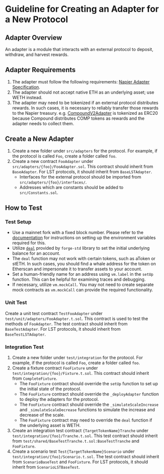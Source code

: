 # Guideline for Creating an Adapter for a New Protocol

## Adapter Overview

An adapter is a module that interacts with an external protocol to deposit, withdraw, and harvest rewards.

## Adapter Requirements

1. The adapter must follow the following requirements: [Napier Adapter Specification](./SPECIFICATION.md#L95-L101).
2. The adapter should not accept native ETH as an underlying asset; use WETH instead.
3. The adapter may need to be tokenized if an external protocol distributes rewards. In such cases, it is necessary to reliably transfer those rewards to the Napier treasury.
   e.g. [CompoundV2Adapter](../adapters/compoundV2/WrappedCETHAdapter.sol) is tokenized as ERC20 because Compound distributes COMP tokens as rewards and the adapter needs to collect them.

## Create a New Adapter

1. Create a new folder under `src/adapters` for the protocol. For example, if the protocol is called `Foo`, create a folder called `foo`.
2. Create a new contract `FooAdapter` under `src/adapters/{foo}/FooAdapter.sol`. This contract should inherit from `BaseAdapter`. For LST protocols, it should inherit from `BaseLSTAdapter`.
   - Interfaces for the external protocol should be imported from `src/adapters/{foo}/interfaces/`.
   - Addresses which are constants should be added to `src/Constants.sol`.

## How to Test

### Test Setup

- Use a mainnet fork with a fixed block number. Please refer to the [documentation](https://book.getfoundry.sh/cheatcodes/create-select-fork) for instructions on setting up the environment variables required for this.
- Utilize [`deal`](https://book.getfoundry.sh/cheatcodes/deal?highlight=deal#deal) provided by `forge-std` library to set the initial underlying balance for an account.
- The `deal` function may not work with certain tokens, such as aToken or stETH. In such cases, you should find a whale address for the token on Etherscan and impersonate it to transfer assets to your account.
- Set a human-friendly name for an address using `vm.label` in the `setUp` function. This can be helpful for examining traces and debugging.
- If necessary, utilize `vm.mockCall`. You may not need to create separate mock contracts as `vm.mockCall` can provide the required functionality.

### Unit Test

Create a unit test contract `TestFooAdapter` under `test/unit/adapters/FooAdapter.t.sol`. This contract is used to test the methods of `FooAdapter`. The test contract should inherit from `BaseTestAdapter`. For LST protocols, it should inherit from `BaseTestLSTAdapter`.

### Integration Test

1. Create a new folder under `test/integration` for the protocol. For example, if the protocol is called `Foo`, create a folder called `foo`.
2. Create a fixture contract `FooFixture` under `test/integration/{foo}/Fixture.t.sol`. This contract should inherit from `CompleteFixture`.
   - The `FooFixture` contract should override the `setUp` function to set up the initial state of the protocol.
   - The `FooFixture` contract should override the `_deployAdapter` function to deploy the adapters for the protocol.
   - The `FooFixture` contract should override the `_simulateScaleIncrease` and `_simulateScaleDecrease` functions to simulate the increase and decrease of the scale.
   - The `FooFixture` contract may need to override the `deal` function if the underlying asset is WETH.
3. Create an integration test contract `{TargetTokenName}Tranche` under `test/integration/{foo}/Tranche.t.sol`. This test contract should inherit from `test/shared/BaseTestTranche.t.sol:BaseTestTranche` and `FooFixture`.
4. Create a scenario test `Test{TargetTokenName}Scenario` under `test/integration/{foo}/Scenario.t.sol`. The test contract should inherit from `ScenarioBaseTest` and `FooFixture`. For LST protocols, it should inherit from `ScenarioLSTBaseTest`.
